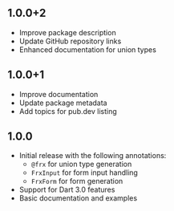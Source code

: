 ## 1.0.0+2

* Improve package description
* Update GitHub repository links
* Enhanced documentation for union types

## 1.0.0+1

* Improve documentation
* Update package metadata
* Add topics for pub.dev listing

## 1.0.0

* Initial release with the following annotations:
  - `@frx` for union type generation
  - `FrxInput` for form input handling
  - `FrxForm` for form generation
* Support for Dart 3.0 features
* Basic documentation and examples
